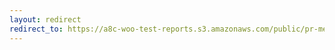 ```yaml
---
layout: redirect
redirect_to: https://a8c-woo-test-reports.s3.amazonaws.com/public/pr-merge/41161/api/index.html
---
```

